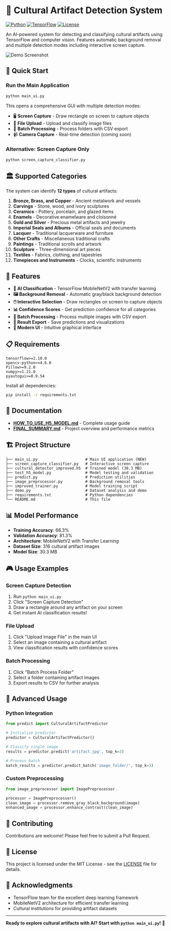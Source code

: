 # 🎨 Cultural Artifact Detection System

[![Python](https://img.shields.io/badge/Python-3.8+-blue.svg)](https://python.org)
[![TensorFlow](https://img.shields.io/badge/TensorFlow-2.x-orange.svg)](https://tensorflow.org)
[![License](https://img.shields.io/badge/License-MIT-green.svg)](LICENSE)

An AI-powered system for detecting and classifying cultural artifacts using TensorFlow and computer vision. Features automatic background removal and multiple detection modes including interactive screen capture.

![Demo Screenshot](sample_images_demo.png)

## 🚀 Quick Start

### **Run the Main Application**
```bash
python main_ui.py
```

This opens a comprehensive GUI with multiple detection modes:
- 🖥️ **Screen Capture** - Draw rectangle on screen to capture objects
- 📁 **File Upload** - Upload and classify image files
- 📂 **Batch Processing** - Process folders with CSV export
- 📹 **Camera Capture** - Real-time detection (coming soon)

### **Alternative: Screen Capture Only**
```bash
python screen_capture_classifier.py
```

## 🏛️ Supported Categories

The system can identify **12 types** of cultural artifacts:

1. **Bronze, Brass, and Copper** - Ancient metalwork and vessels
2. **Carvings** - Stone, wood, and ivory sculptures  
3. **Ceramics** - Pottery, porcelain, and glazed items
4. **Enamels** - Decorative enamelware and cloisonné
5. **Gold and Silver** - Precious metal artifacts and jewelry
6. **Imperial Seals and Albums** - Official seals and documents
7. **Lacquer** - Traditional lacquerware and furniture
8. **Other Crafts** - Miscellaneous traditional crafts
9. **Paintings** - Traditional scrolls and artwork
10. **Sculpture** - Three-dimensional art pieces
11. **Textiles** - Fabrics, clothing, and tapestries
12. **Timepieces and Instruments** - Clocks, scientific instruments

## 🎯 Features

- **🤖 AI Classification** - TensorFlow MobileNetV2 with transfer learning
- **🖼️ Background Removal** - Automatic gray/black background detection
- **🖱️ Interactive Selection** - Draw rectangles on screen to capture objects
- **📊 Confidence Scores** - Get prediction confidence for all categories
- **📁 Batch Processing** - Process multiple images with CSV export
- **💾 Result Export** - Save predictions and visualizations
- **🎨 Modern UI** - Intuitive graphical interface

## 📋 Requirements

```
tensorflow>=2.10.0
opencv-python>=4.6.0
Pillow>=9.2.0
numpy>=1.21.0
pyautogui>=0.9.54
```

Install all dependencies:
```bash
pip install -r requirements.txt
```

## 📖 Documentation

- **[HOW_TO_USE_H5_MODEL.md](HOW_TO_USE_H5_MODEL.md)** - Complete usage guide
- **[FINAL_SUMMARY.md](FINAL_SUMMARY.md)** - Project overview and performance metrics

## 🏗️ Project Structure

```
├── main_ui.py                     # Main UI application (NEW)
├── screen_capture_classifier.py   # Interactive screen capture
├── cultural_detector_improved.h5  # Trained model (30.3 MB)
├── test_h5_model.py               # Model testing and validation
├── predict.py                     # Prediction utilities
├── image_preprocessor.py          # Background removal tools
├── improved_trainer.py            # Model training script
├── demo.py                        # Dataset analysis and demo
├── requirements.txt               # Python dependencies
└── README.md                      # This file
```

## 📊 Model Performance

- **Training Accuracy**: 66.3%
- **Validation Accuracy**: 81.3%
- **Architecture**: MobileNetV2 with Transfer Learning
- **Dataset Size**: 316 cultural artifact images
- **Model Size**: 30.3 MB

## 🎮 Usage Examples

### Screen Capture Detection
1. Run `python main_ui.py`
2. Click "Screen Capture Detection"
3. Draw a rectangle around any artifact on your screen
4. Get instant AI classification results!

### File Upload
1. Click "Upload Image File" in the main UI
2. Select an image containing a cultural artifact
3. View classification results with confidence scores

### Batch Processing
1. Click "Batch Process Folder"
2. Select a folder containing artifact images
3. Export results to CSV for further analysis

## 🔧 Advanced Usage

### Python Integration
```python
from predict import CulturalArtifactPredictor

# Initialize predictor
predictor = CulturalArtifactPredictor()

# Classify single image
results = predictor.predict('artifact.jpg', top_k=3)

# Process batch
batch_results = predictor.predict_batch('image_folder/', top_k=3)
```

### Custom Preprocessing
```python
from image_preprocessor import ImagePreprocessor

processor = ImagePreprocessor()
clean_image = processor.remove_gray_black_background(image)
enhanced_image = processor.enhance_contrast(clean_image)
```

## 🤝 Contributing

Contributions are welcome! Please feel free to submit a Pull Request.

## 📄 License

This project is licensed under the MIT License - see the [LICENSE](LICENSE) file for details.

## 🙏 Acknowledgments

- TensorFlow team for the excellent deep learning framework
- MobileNetV2 architecture for efficient transfer learning
- Cultural institutions for providing artifact datasets

---

**Ready to explore cultural artifacts with AI? Start with `python main_ui.py`!** 🎨
